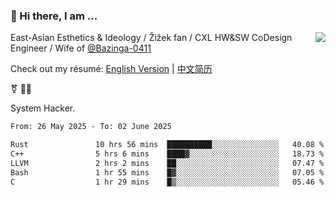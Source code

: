 ### 👋 Hi there, I am ...

<img align="right" src="https://github-readme-stats.vercel.app/api?username=vickiegpt&show_icons=true&icon_color=0366d6&bg_color=ffffff&hide_title=true" />

East-Asian Esthetics & Ideology / Žižek fan / CXL HW&SW CoDesign Engineer / Wife of [@Bazinga-0411](https://bazinga-0411.github.io/)

Check out my résumé: [English Version](http://asplos.dev/) | [中文简历](http://asplos.dev/CN.html)

⚧️ 
🏳️‍⚧️ 

System Hacker.


<!--START_SECTION:waka-->

```txt
From: 26 May 2025 - To: 02 June 2025

Rust               10 hrs 56 mins  ██████████░░░░░░░░░░░░░░░   40.08 %
C++                5 hrs 6 mins    ████▓░░░░░░░░░░░░░░░░░░░░   18.73 %
LLVM               2 hrs 2 mins    ██░░░░░░░░░░░░░░░░░░░░░░░   07.47 %
Bash               1 hr 55 mins    █▓░░░░░░░░░░░░░░░░░░░░░░░   07.05 %
C                  1 hr 29 mins    █▒░░░░░░░░░░░░░░░░░░░░░░░   05.46 %
```

<!--END_SECTION:waka-->
